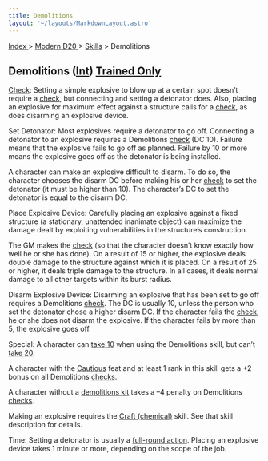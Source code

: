 ```yaml
---
title: Demolitions
layout: '~/layouts/MarkdownLayout.astro'
---
```


[ Index ](/) > [ Modern D20 ](/modern.d20.srd) > [Skills](/modern.d20.srd/skills) > Demolitions

## Demolitions ([Int](/modern.d20.srd/basics/ability.scores)) [Trained Only](/modern.d20.srd/skills/skill.basics)

[Check](/modern.d20.srd/skills/skill.basics.php#skill): Setting a simple
explosive to blow up at a certain spot doesn’t require a
[check](/modern.d20.srd/skills/skill.basics.php#skill), but connecting and
setting a detonator does. Also, placing an explosive for maximum effect
against a structure calls for a
[check](/modern.d20.srd/skills/skill.basics.php#skill), as does disarming an
explosive device.

Set Detonator: Most explosives require a detonator to go off. Connecting a
detonator to an explosive requires a Demolitions
[check](/modern.d20.srd/skills/skill.basics.php#skill) (DC 10). Failure means
that the explosive fails to go off as planned. Failure by 10 or more means the
explosive goes off as the detonator is being installed.

A character can make an explosive difficult to disarm. To do so, the character
chooses the disarm DC before making his or her
[check](/modern.d20.srd/skills/skill.basics.php#skill) to set the detonator
(it must be higher than 10). The character’s DC to set the detonator is equal
to the disarm DC.

Place Explosive Device: Carefully placing an explosive against a fixed
structure (a stationary, unattended inanimate object) can maximize the damage
dealt by exploiting vulnerabilities in the structure’s construction.

The GM makes the [check](/modern.d20.srd/skills/skill.basics.php#skill) (so
that the character doesn’t know exactly how well he or she has done). On a
result of 15 or higher, the explosive deals double damage to the structure
against which it is placed. On a result of 25 or higher, it deals triple
damage to the structure. In all cases, it deals normal damage to all other
targets within its burst radius.

Disarm Explosive Device: Disarming an explosive that has been set to go off
requires a Demolitions [check](/modern.d20.srd/skills/skill.basics.php#skill).
The DC is usually 10, unless the person who set the detonator chose a higher
disarm DC. If the character fails the
[check](/modern.d20.srd/skills/skill.basics.php#skill), he or she does not
disarm the explosive. If the character fails by more than 5, the explosive
goes off.

Special: A character can [take 10](/modern.d20.srd/skills/skill.basics.php#take10) when using the Demolitions
skill, but can’t [take 20](/modern.d20.srd/skills/skill.basics.php#take20).

A character with the [Cautious](/modern.d20.srd/feats/cautious) feat and at
least 1 rank in this skill gets a +2 bonus on all Demolitions
[checks](/modern.d20.srd/skills/skill.basics.php#skill).

A character without a [demolitions kit](/modern.d20.srd/equipment/professional.equipment) takes a –4 penalty on
Demolitions [checks](/modern.d20.srd/skills/skill.basics.php#skill).

Making an explosive requires the [Craft (chemical)](/modern.d20.srd/skills/craft.chemical) skill. See that skill
description for details.

Time: Setting a detonator is usually a [full-round action](/modern.d20.srd/combat/full.round.actions). Placing an explosive
device takes 1 minute or more, depending on the scope of the job.

